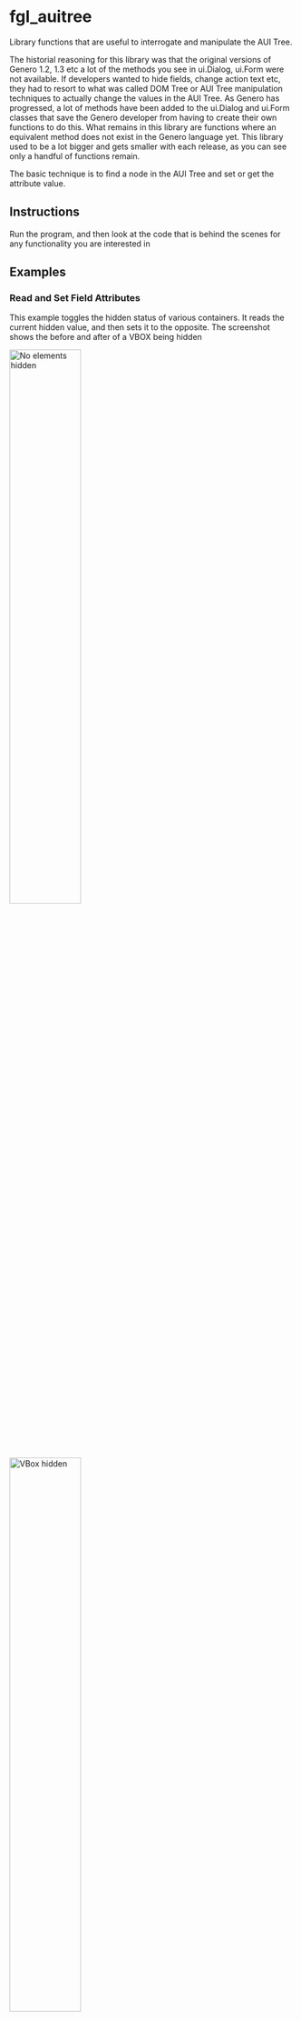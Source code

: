 # fgl_auitree
Library functions that are useful to interrogate and manipulate the AUI Tree.

The historial reasoning for this library was that the original versions of Genero 1.2, 1.3 etc a lot of the methods you see in ui.Dialog, ui.Form were not available.  If developers wanted to hide fields, change action text etc, they had to resort to what was called DOM Tree or AUI Tree manipulation techniques to actually change the values in the AUI Tree.  As Genero has progressed, a lot of methods have been added to the ui.Dialog and ui.Form classes that save the Genero developer from having to create their own functions to do this.  What remains in this library are functions where an equivalent method does not exist in the Genero language yet.  This library used to be a lot bigger and gets smaller with each release, as you can see only a handful of functions remain.  

The basic technique is to find a node in the AUI Tree and set or get the attribute value.

## Instructions
Run the program, and then look at the code that is behind the scenes for any functionality you are interested in

## Examples

### Read and Set Field Attributes

This example toggles the hidden status of various containers.  It reads the current hidden value, and then sets it to the opposite.  The screenshot shows the before and after of a VBOX being hidden

<img alt="No elements hidden" src="https://user-images.githubusercontent.com/13615993/32255550-9c9a928a-bf0d-11e7-83ae-03369ab22607.png" width="50%" />
<img alt="VBox hidden" src="https://user-images.githubusercontent.com/13615993/32255549-9c5f2bc8-bf0d-11e7-823a-a068b54ca964.png" width="50%" />

### Determine Dialog Type

Identify if currently in an INPUT or CONSTRUCT.  Useful for generic code that may have to behave differently depending upon where called from.  The screenshot shows output when in a CONSTRUCT in the MESSAGE panel

<img alt="Dialog Type output" src="https://user-images.githubusercontent.com/13615993/32255548-9c2262d8-bf0d-11e7-9a5b-991999490f9a.png" width="50%" />

### TAG field

Use the TAG attribute to group a fields title label and description label so that when you hide a field, you do not have to explicitly hide the title or the description label.  Screenshot shows before and after as a field (and its title and description) are hidden

<img alt="No fields hidden" src="https://user-images.githubusercontent.com/13615993/32255547-9be5df84-bf0d-11e7-81de-0a071d8dfe43.png" width="50%" />
<img alt="Tagged fields hidden" src="https://user-images.githubusercontent.com/13615993/32255546-9b9cf5d0-bf0d-11e7-9feb-54f5b6487f6e.png" width="50%" />

### Array Copy

Techniques for copying an Entire Array.

<img alt="Array Copy" src="https://user-images.githubusercontent.com/13615993/32255544-9abca6e2-bf0d-11e7-9785-894e575ecb02.png" width="50%" />

(intention is to port this off as a seperate example one day)

### Style Add/Remove

Add or remove a style to a field based on current value.  The screenshot shows as value entered, style changes

<img alt="No values entered" src="https://user-images.githubusercontent.com/13615993/32255543-9a33fa5e-bf0d-11e7-8be2-596657c3f846.png" width="50%" />
<img alt="Styles changed as values entered" src="https://user-images.githubusercontent.com/13615993/32255542-99e48528-bf0d-11e7-99a3-ab7711d4bc10.png" width="50%" />

### Placeholder/Comment manipulation

Change comment, placeholder value at runtime.  SCreenshot shows placeholder added to field

<img alt="No placeholder" src="https://user-images.githubusercontent.com/13615993/32255541-9986da04-bf0d-11e7-8a4e-e3c5ccc01e5d.png" width="50%" />
<img alt="Placeholder set" src="https://user-images.githubusercontent.com/13615993/32255540-9933fef6-bf0d-11e7-8665-35703ea5aae8.png" width="50%" />

### TopMenu Builder

Add standard items to each TopMenu, in this case a File, Edit on the left and Help on the right.  Screenshot shows Topmenu with File, Edit on left, Help on right

<img alt="TopMenu Example" src="https://user-images.githubusercontent.com/13615993/32255539-98f6cdce-bf0d-11e7-8021-b1a51687ed99.png" width="50%" />



## TODO
Port off arraycopy as a separate example

